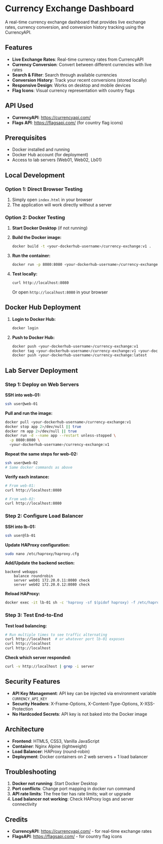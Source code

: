 # Currency Exchange Dashboard

A real-time currency exchange dashboard that provides live exchange rates, currency conversion, and conversion history tracking using the CurrencyAPI.

## Features

- **Live Exchange Rates**: Real-time currency rates from CurrencyAPI
- **Currency Conversion**: Convert between different currencies with live rates
- **Search & Filter**: Search through available currencies
- **Conversion History**: Track your recent conversions (stored locally)
- **Responsive Design**: Works on desktop and mobile devices
- **Flag Icons**: Visual currency representation with country flags

## API Used

- **CurrencyAPI**: https://currencyapi.com/
- **Flags API**: https://flagsapi.com/ (for country flag icons)

## Prerequisites

- Docker installed and running
- Docker Hub account (for deployment)
- Access to lab servers (Web01, Web02, Lb01)

## Local Development

### Option 1: Direct Browser Testing
1. Simply open `index.html` in your browser
2. The application will work directly without a server

### Option 2: Docker Testing
1. **Start Docker Desktop** (if not running)

2. **Build the Docker image:**
   ```bash
   docker build -t <your-dockerhub-username>/currency-exchange:v1 .
   ```

3. **Run the container:**
   ```bash
   docker run -p 8080:8080 <your-dockerhub-username>/currency-exchange:v1
   ```

4. **Test locally:**
   ```bash
   curl http://localhost:8080
   ```
   Or open `http://localhost:8080` in your browser

## Docker Hub Deployment

1. **Login to Docker Hub:**
   ```bash
   docker login
   ```

2. **Push to Docker Hub:**
   ```bash
   docker push <your-dockerhub-username>/currency-exchange:v1
   docker tag <your-dockerhub-username>/currency-exchange:v1 <your-dockerhub-username>/currency-exchange:latest
   docker push <your-dockerhub-username>/currency-exchange:latest
   ```

## Lab Server Deployment

### Step 1: Deploy on Web Servers

**SSH into web-01:**
```bash
ssh user@web-01
```

**Pull and run the image:**
```bash
docker pull <your-dockerhub-username>/currency-exchange:v1
docker stop app 2>/dev/null || true
docker rm app 2>/dev/null || true
docker run -d --name app --restart unless-stopped \
  -p 8080:8080 \
  <your-dockerhub-username>/currency-exchange:v1
```

**Repeat the same steps for web-02:**
```bash
ssh user@web-02
# Same docker commands as above
```

**Verify each instance:**
```bash
# From web-01:
curl http://localhost:8080

# From web-02:
curl http://localhost:8080
```

### Step 2: Configure Load Balancer

**SSH into lb-01:**
```bash
ssh user@lb-01
```

**Update HAProxy configuration:**
```bash
sudo nano /etc/haproxy/haproxy.cfg
```

**Add/Update the backend section:**
```
backend webapps
    balance roundrobin
    server web01 172.20.0.11:8080 check
    server web02 172.20.0.12:8080 check
```

**Reload HAProxy:**
```bash
docker exec -it lb-01 sh -c 'haproxy -sf $(pidof haproxy) -f /etc/haproxy/haproxy.cfg'
```

### Step 3: Test End-to-End

**Test load balancing:**
```bash
# Run multiple times to see traffic alternating
curl http://localhost  # or whatever port lb-01 exposes
curl http://localhost
curl http://localhost
```

**Check which server responded:**
```bash
curl -v http://localhost | grep -i server
```

## Security Features

- **API Key Management**: API key can be injected via environment variable `CURRENCY_API_KEY`
- **Security Headers**: X-Frame-Options, X-Content-Type-Options, X-XSS-Protection
- **No Hardcoded Secrets**: API key is not baked into the Docker image

## Architecture

- **Frontend**: HTML5, CSS3, Vanilla JavaScript
- **Container**: Nginx Alpine (lightweight)
- **Load Balancer**: HAProxy (round-robin)
- **Deployment**: Docker containers on 2 web servers + 1 load balancer

## Troubleshooting

1. **Docker not running**: Start Docker Desktop
2. **Port conflicts**: Change port mapping in docker run command
3. **API rate limits**: The free tier has rate limits; wait or upgrade
4. **Load balancer not working**: Check HAProxy logs and server connectivity

## Credits

- **CurrencyAPI**: https://currencyapi.com/ - for real-time exchange rates
- **FlagsAPI**: https://flagsapi.com/ - for country flag icons

